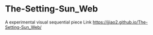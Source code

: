 # The-Setting-Sun_Web
A experimental visual sequential piece
Link
https://jjiao2.github.io/The-Setting-Sun_Web/
